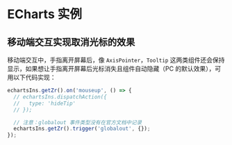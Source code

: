 # ECharts 实例

## 移动端交互实现取消光标的效果

移动端交互中，手指离开屏幕后，像 `AxisPointer`，`Tooltip` 这两类组件还会保持显示，如果想让手指离开屏幕后光标消失且组件自动隐藏（PC 的默认效果），可用以下代码实现：

```ts
echartsIns.getZr().on('mouseup', () => {
  // echartsIns.dispatchAction({
  //   type: 'hideTip'
  // });

  // 注意：globalout 事件类型没有在官方文档中记录
  echartsIns.getZr().trigger('globalout', {});
});
```
